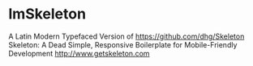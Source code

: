 # lmSkeleton
A Latin Modern Typefaced Version of https://github.com/dhg/Skeleton
Skeleton: A Dead Simple, Responsive Boilerplate for Mobile-Friendly Development http://www.getskeleton.com
